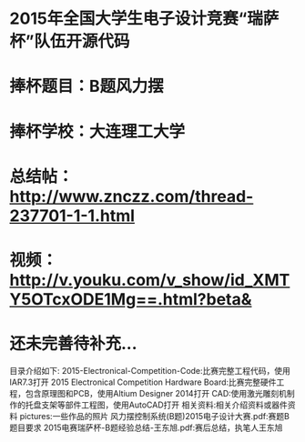 # 2015年全国大学生电子设计竞赛“瑞萨杯”队伍开源代码
# 捧杯题目：B题风力摆
# 捧杯学校：大连理工大学
# 总结帖：http://www.znczz.com/thread-237701-1-1.html
# 视频：http://v.youku.com/v_show/id_XMTY5OTcxODE1Mg==.html?beta&

# 还未完善待补充...

目录介绍如下:
2015-Electronical-Competition-Code:比赛完整工程代码，使用IAR7.3打开
2015 Electronical Competition Hardware Board:比赛完整硬件工程，包含原理图和PCB，使用Altium Designer 2014打开
CAD:使用激光雕刻机制作的托盘支架等部件工程图，使用AutoCAD打开
相关资料:相关介绍资料或器件资料
pictures:一些作品的照片
风力摆控制系统(B题)2015电子设计大赛.pdf:赛题B题目要求
2015电赛瑞萨杯-B题经验总结-王东旭.pdf:赛后总结，执笔人王东旭
